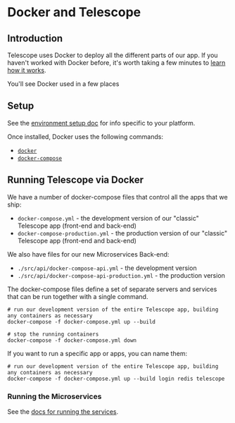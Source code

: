 # Docker and Telescope

## Introduction

Telescope uses Docker to deploy all the different parts of our app. If you haven't
worked with Docker before, it's worth taking a few minutes to [learn how it works](https://docs.docker.com/get-started/).

You'll see Docker used in a few places

## Setup

See the [environment setup doc](environment-setup.md) for info specific to your platform.

Once installed, Docker uses the following commands:

- [`docker`](https://docs.docker.com/engine/reference/commandline/cli/)
- [`docker-compose`](https://docs.docker.com/compose/reference/)

## Running Telescope via Docker

We have a number of docker-compose files that control all the apps that we ship:

- `docker-compose.yml` - the development version of our "classic" Telescope app (front-end and back-end)
- `docker-compose-production.yml` - the production version of our "classic" Telescope app (front-end and back-end)

We also have files for our new Microservices Back-end:

- `./src/api/docker-compose-api.yml` - the development version
- `./src/api/docker-compose-api-production.yml` - the production version

The docker-compose files define a set of separate servers and services that can
be run together with a single command.

```
# run our development version of the entire Telescope app, building any containers as necessary
docker-compose -f docker-compose.yml up --build

# stop the running containers
docker-compose -f docker-compose.yml down
```

If you want to run a specific app or apps, you can name them:

```
# run our development version of the entire Telescope app, building any containers as necessary
docker-compose -f docker-compose.yml up --build login redis telescope
```

### Running the Microservices

See the [docs for running the services](environment-setup.md).
